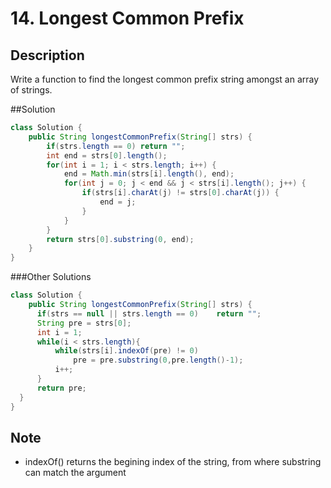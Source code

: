 # 14. Longest Common Prefix

## Description
Write a function to find the longest common prefix string amongst an array of strings.

##Solution
```java
class Solution {
    public String longestCommonPrefix(String[] strs) {
        if(strs.length == 0) return "";
        int end = strs[0].length();
        for(int i = 1; i < strs.length; i++) {
            end = Math.min(strs[i].length(), end);
            for(int j = 0; j < end && j < strs[i].length(); j++) {
                if(strs[i].charAt(j) != strs[0].charAt(j)) {
                    end = j;
                }
            }
        }
        return strs[0].substring(0, end);
    }
}
```

###Other Solutions

```java
class Solution {
    public String longestCommonPrefix(String[] strs) {
      if(strs == null || strs.length == 0)    return "";
      String pre = strs[0];
      int i = 1;
      while(i < strs.length){
          while(strs[i].indexOf(pre) != 0)
              pre = pre.substring(0,pre.length()-1);
          i++;
      }
      return pre;
  }
}
```



## Note

* indexOf() returns the begining index of the string, from where substring can match the argument